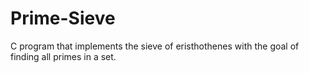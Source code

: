 # Prime-Sieve
C program that implements the sieve of eristhothenes with the goal of finding all primes in a set.
